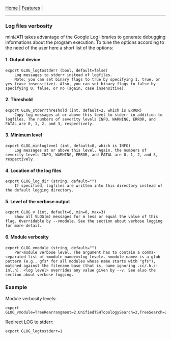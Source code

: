 [Home](../Home.md) | [Features](Index.md) |

---

### Log files verbosity

miniJATI takes advantage of the Google Log libraries to generate debugging informations about the program execution. To tune the options according to the need of the user here a short list of the options:

#### 1. Output device

    export GLOG_logtostderr (bool, default=false)
        Log messages to stderr instead of logfiles.
        Note: you can set binary flags to true by specifying 1, true, or yes (case insensitive). Also, you can set binary flags to false by specifying 0, false, or no (again, case insensitive).

#### 2. Threshold

    export GLOG_stderrthreshold (int, default=2, which is ERROR)
        Copy log messages at or above this level to stderr in addition to logfiles. The numbers of severity levels INFO, WARNING, ERROR, and FATAL are 0, 1, 2, and 3, respectively.

#### 3. Minimum level

    export GLOG_minloglevel (int, default=0, which is INFO)
        Log messages at or above this level. Again, the numbers of severity levels INFO, WARNING, ERROR, and FATAL are 0, 1, 2, and 3, respectively.

#### 4. Location of the log files

    export GLOG_log_dir (string, default="")
        If specified, logfiles are written into this directory instead of the default logging directory.

#### 5. Level of the verbose output

    export GLOG_v (int, default=0, min=0, max=3)
        Show all VLOG(m) messages for m less or equal the value of this flag. Overridable by --vmodule. See the section about verbose logging for more detail.

#### 6. Module verbosity

    export GLOG_vmodule (string, default="")
        Per-module verbose level. The argument has to contain a comma-separated list of <module name>=<log level>. <module name> is a glob pattern (e.g., gfs* for all modules whose name starts with "gfs"), matched against the filename base (that is, name ignoring .cc/.h./-inl.h). <log level> overrides any value given by --v. See also the section about verbose logging.



### Example

Module verbosity levels:

    export GLOG_vmodule=TreeRearrangment=2,UnifiedTSHTopologySearch=2,TreeSearch=2

Redirect LOG to stderr:
    
    export GLOG_logtostderr=1
